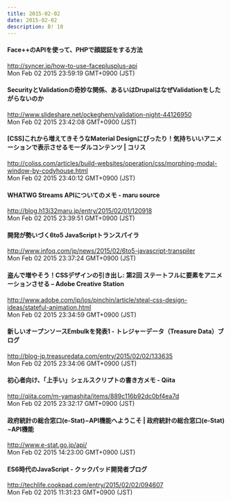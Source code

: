 ```yaml
---
title: 2015-02-02
date: 2015-02-02
description: B! 10
---
```


#### Face++のAPIを使って、PHPで顔認証をする方法
http://syncer.jp/how-to-use-faceplusplus-api<br>
Mon Feb 02 2015 23:59:19 GMT+0900 (JST)<br>


#### SecurityとValidationの奇妙な関係、あるいはDrupalはなぜValidationをしたがらないのか
http://www.slideshare.net/ockeghem/validation-night-44126950<br>
Mon Feb 02 2015 23:42:08 GMT+0900 (JST)<br>


####   [CSS]これから増えてきそうなMaterial Designにぴったり！気持ちいいアニメーションで表示させるモーダルコンテンツ | コリス
http://coliss.com/articles/build-websites/operation/css/morphing-modal-window-by-codyhouse.html<br>
Mon Feb 02 2015 23:40:12 GMT+0900 (JST)<br>


#### WHATWG Streams APIについてのメモ - maru source
http://blog.h13i32maru.jp/entry/2015/02/01/120918<br>
Mon Feb 02 2015 23:39:51 GMT+0900 (JST)<br>


#### 開発が勢いづく6to5 JavaScriptトランスパイラ
http://www.infoq.com/jp/news/2015/02/6to5-javascript-transpiler<br>
Mon Feb 02 2015 23:37:24 GMT+0900 (JST)<br>


#### 盗んで増やそう！CSSデザインの引き出し: 第2回 ステートフルに要素をアニメーションさせる – Adobe Creative Station
http://www.adobe.com/jp/jos/pinchin/article/steal-css-design-ideas/stateful-animation.html<br>
Mon Feb 02 2015 23:34:59 GMT+0900 (JST)<br>


#### 新しいオープンソースEmbulkを発表1 - トレジャーデータ（Treasure Data）ブログ
http://blog-jp.treasuredata.com/entry/2015/02/02/133635<br>
Mon Feb 02 2015 23:34:06 GMT+0900 (JST)<br>


#### 初心者向け、「上手い」シェルスクリプトの書き方メモ - Qiita
http://qiita.com/m-yamashita/items/889c116b92dc0bf4ea7d<br>
Mon Feb 02 2015 23:32:17 GMT+0900 (JST)<br>


#### 政府統計の総合窓口(e-Stat)−API機能へようこそ | 政府統計の総合窓口(e-Stat)−API機能
http://www.e-stat.go.jp/api/<br>
Mon Feb 02 2015 14:23:00 GMT+0900 (JST)<br>


#### ES6時代のJavaScript - クックパッド開発者ブログ
http://techlife.cookpad.com/entry/2015/02/02/094607<br>
Mon Feb 02 2015 11:31:23 GMT+0900 (JST)<br>


